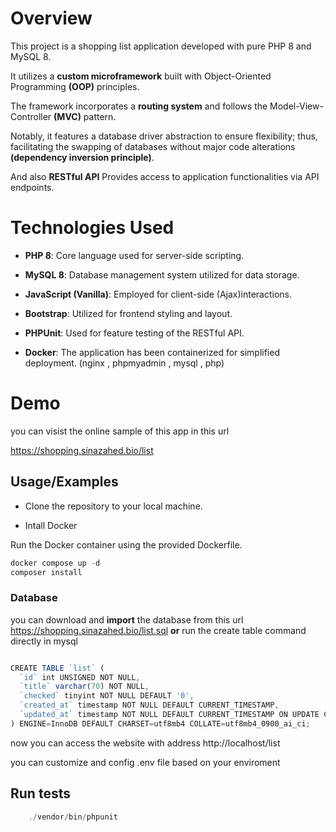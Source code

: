 

# Overview
This project is a shopping list application developed with pure PHP 8 and MySQL 8.
 
It utilizes a **custom microframework** built with Object-Oriented Programming **(OOP)** principles.

The framework incorporates a **routing system** and follows the Model-View-Controller **(MVC)** pattern.

Notably, it features a database driver abstraction to ensure flexibility; thus, facilitating the swapping of databases without major code alterations **(dependency inversion principle)**.

And also **RESTful API** Provides access to application functionalities via API endpoints.



# Technologies Used

- **PHP 8**: Core language used for server-side scripting.
- **MySQL 8**: Database management system utilized for data storage.
- **JavaScript (Vanilla)**: Employed for client-side (Ajax)interactions.

- **Bootstrap**: Utilized for frontend styling and layout.

- **PHPUnit**: Used for feature testing of the RESTful API.

- **Docker**: The application has been containerized for simplified deployment. (nginx , phpmyadmin , mysql , php)


# Demo

you can visist the online sample of this app in this url

https://shopping.sinazahed.bio/list


## Usage/Examples

- Clone the repository to your local machine.

- Intall Docker

Run the Docker container using the provided Dockerfile.
```javascript
docker compose up -d
composer install
```

### Database

you can download and **import** the database from this url https://shopping.sinazahed.bio/list.sql
**or** run the create table command directly in mysql

```javascript

CREATE TABLE `list` (
  `id` int UNSIGNED NOT NULL,
  `title` varchar(70) NOT NULL,
  `checked` tinyint NOT NULL DEFAULT '0',
  `created_at` timestamp NOT NULL DEFAULT CURRENT_TIMESTAMP,
  `updated_at` timestamp NOT NULL DEFAULT CURRENT_TIMESTAMP ON UPDATE CURRENT_TIMESTAMP
) ENGINE=InnoDB DEFAULT CHARSET=utf8mb4 COLLATE=utf8mb4_0900_ai_ci;

```



now you can access the website with address http://localhost/list

you can customize and config .env file based on your enviroment


## Run tests
```javascript
    ./vendor/bin/phpunit
```
